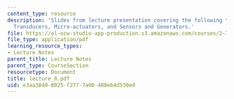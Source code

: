 ```yaml
---
content_type: resource
description: 'Slides from lecture presentation covering the following topics: Piezoelectric
  Transducers, Micro-actuators, and Sensors and Generators.'
file: https://ol-ocw-studio-app-production.s3.amazonaws.com/courses/2-76-multi-scale-system-design-fall-2004/e3aa38408025f2777a00408eb4d539ed_lecture_8.pdf
file_type: application/pdf
learning_resource_types:
- Lecture Notes
parent_title: Lecture Notes
parent_type: CourseSection
resourcetype: Document
title: lecture_8.pdf
uid: e3aa3840-8025-f277-7a00-408eb4d539ed
---
```


